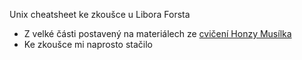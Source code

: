 Unix cheatsheet ke zkoušce u Libora Forsta
- Z velké části postavený na materiálech ze [cvičení Honzy Musílka](http://kam.mff.cuni.cz/~stinovlas/unix/)
- Ke zkoušce mi naprosto stačilo
